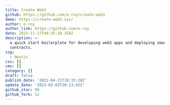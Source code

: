 ```yaml
---
title: Create Web3
github: https://github.com/e-roy/create-web3
demo: https://create-web3.xyz/
author: e-roy
author_link: https://github.com/e-roy
date: 2023-11-27T09:35:18.358Z
description: >-
  a quick start boilerplate for developing web3 apps and deploying smart
  contracts.
ssg:
  - Nextjs
css: []
cms: []
category: []
draft: false
publish_date: '2022-04-21T18:33:28Z'
update_date: '2023-02-03T20:13:42Z'
github_star: 90
github_fork: 12
---
```

